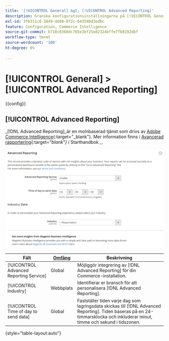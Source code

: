 ```yaml
---
title: '[!UICONTROL General] &gt; [!UICONTROL Advanced Reporting]'
description: Granska konfigurationsinställningarna på [!UICONTROL General] &gt; [!UICONTROL Advanced Reporting] sidan för Commerce Admin.
exl-id: 3f6311c8-3849-4608-8f2c-64359bd3edbc
feature: Configuration, Commerce Intelligence
source-git-commit: b710c0368dc765e3bf25e82324bffe7fb8192dbf
workflow-type: tm+mt
source-wordcount: '108'
ht-degree: 0%

---
```


# [!UICONTROL General] > [!UICONTROL Advanced Reporting]

{{config}}

## [!UICONTROL Advanced Reporting]

_[!DNL Advanced Reporting]_är en molnbaserad tjänst som drivs av [Adobe Commerce Intelligence][1]{:target=&quot;_blank&quot;}. Mer information finns i [Avancerad rapportering][2]{:target=&quot;_blank&quot;} i_ Starthandbok _.

![Avancerad rapportering](./assets/advanced-reporting.png)<!-- zoom -->

<!-- [Advanced Reporting](https://docs.magento.com/user-guide/reports/advanced-reporting.html) -->

| Fält | [Omfång](../../getting-started/websites-stores-views.md#scope-settings) | Beskrivning |
|--- |--- |--- |
| [!UICONTROL Advanced Reporting Service] | Global | Möjliggör integrering av [!DNL Advanced Reporting] för din Commerce-installation. |
| [!UICONTROL Industry] | Webbplats | Identifierar er bransch för att personalisera [!DNL Advanced Reporting]. |
| [!UICONTROL Time of day to send data] | Global | Fastställer tiden varje dag som lagringsdata skickas till [!DNL Advanced Reporting]. Tiden baseras på en 24-timmarsklocka och inkluderar minut, timme och sekund i tidszonen. |

{style="table-layout:auto"}

[1]: https://experienceleague.adobe.com/docs/commerce-business-intelligence/mbi/getting-started.html
[2]: https://experienceleague.adobe.com/docs/commerce-admin/start/reporting/business-intelligence.html#advanced-reporting
